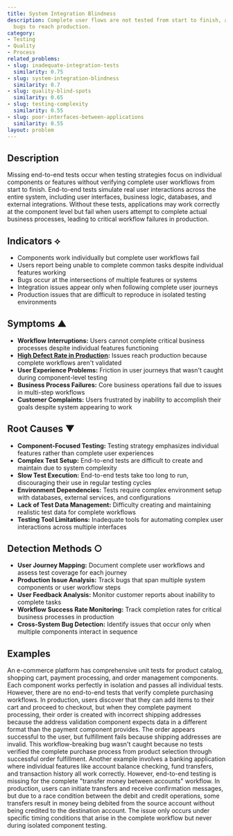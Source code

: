 ```yaml
---
title: System Integration Blindness
description: Complete user flows are not tested from start to finish, allowing workflow-breaking
  bugs to reach production.
category:
- Testing
- Quality
- Process
related_problems:
- slug: inadequate-integration-tests
  similarity: 0.75
- slug: system-integration-blindness
  similarity: 0.7
- slug: quality-blind-spots
  similarity: 0.65
- slug: testing-complexity
  similarity: 0.55
- slug: poor-interfaces-between-applications
  similarity: 0.55
layout: problem
---
```


## Description

Missing end-to-end tests occur when testing strategies focus on individual components or features without verifying complete user workflows from start to finish. End-to-end tests simulate real user interactions across the entire system, including user interfaces, business logic, databases, and external integrations. Without these tests, applications may work correctly at the component level but fail when users attempt to complete actual business processes, leading to critical workflow failures in production.

## Indicators ⟡
- Components work individually but complete user workflows fail
- Users report being unable to complete common tasks despite individual features working
- Bugs occur at the intersections of multiple features or systems
- Integration issues appear only when following complete user journeys
- Production issues that are difficult to reproduce in isolated testing environments

## Symptoms ▲
- **Workflow Interruptions:** Users cannot complete critical business processes despite individual features functioning
- **[High Defect Rate in Production](high-defect-rate-in-production.md):** Issues reach production because complete workflows aren't validated
- **User Experience Problems:** Friction in user journeys that wasn't caught during component-level testing
- **Business Process Failures:** Core business operations fail due to issues in multi-step workflows
- **Customer Complaints:** Users frustrated by inability to accomplish their goals despite system appearing to work

## Root Causes ▼
- **Component-Focused Testing:** Testing strategy emphasizes individual features rather than complete user experiences
- **Complex Test Setup:** End-to-end tests are difficult to create and maintain due to system complexity
- **Slow Test Execution:** End-to-end tests take too long to run, discouraging their use in regular testing cycles
- **Environment Dependencies:** Tests require complex environment setup with databases, external services, and configurations
- **Lack of Test Data Management:** Difficulty creating and maintaining realistic test data for complete workflows
- **Testing Tool Limitations:** Inadequate tools for automating complex user interactions across multiple interfaces

## Detection Methods ○
- **User Journey Mapping:** Document complete user workflows and assess test coverage for each journey
- **Production Issue Analysis:** Track bugs that span multiple system components or user workflow steps
- **User Feedback Analysis:** Monitor customer reports about inability to complete tasks
- **Workflow Success Rate Monitoring:** Track completion rates for critical business processes in production
- **Cross-System Bug Detection:** Identify issues that occur only when multiple components interact in sequence

## Examples

An e-commerce platform has comprehensive unit tests for product catalog, shopping cart, payment processing, and order management components. Each component works perfectly in isolation and passes all individual tests. However, there are no end-to-end tests that verify complete purchasing workflows. In production, users discover that they can add items to their cart and proceed to checkout, but when they complete payment processing, their order is created with incorrect shipping addresses because the address validation component expects data in a different format than the payment component provides. The order appears successful to the user, but fulfillment fails because shipping addresses are invalid. This workflow-breaking bug wasn't caught because no tests verified the complete purchase process from product selection through successful order fulfillment. Another example involves a banking application where individual features like account balance checking, fund transfers, and transaction history all work correctly. However, end-to-end testing is missing for the complete "transfer money between accounts" workflow. In production, users can initiate transfers and receive confirmation messages, but due to a race condition between the debit and credit operations, some transfers result in money being debited from the source account without being credited to the destination account. The issue only occurs under specific timing conditions that arise in the complete workflow but never during isolated component testing.